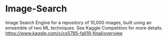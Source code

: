 # Image-Search
Image Search Engine for a repository of 10,000 images, built using an emsemble of two ML techniques. See Kaggle Competition for more details. https://www.kaggle.com/c/cs5785-fall19-final/overview
